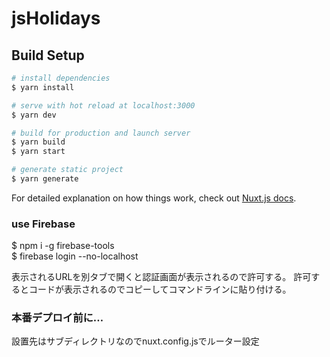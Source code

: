 # jsHolidays

## Build Setup

```bash
# install dependencies
$ yarn install

# serve with hot reload at localhost:3000
$ yarn dev

# build for production and launch server
$ yarn build
$ yarn start

# generate static project
$ yarn generate
```

For detailed explanation on how things work, check out [Nuxt.js docs](https://nuxtjs.org).

### use Firebase  
$ npm i -g firebase-tools  
$ firebase login --no-localhost

表示されるURLを別タブで開くと認証画面が表示されるので許可する。 許可するとコードが表示されるのでコピーしてコマンドラインに貼り付ける。

### 本番デプロイ前に…
設置先はサブディレクトリなのでnuxt.config.jsでルーター設定
